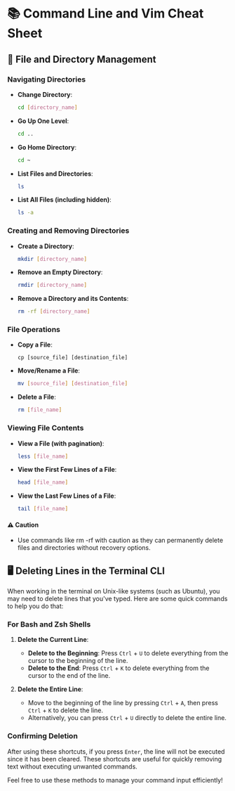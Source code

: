 # 📚 Command Line and Vim Cheat Sheet

## 📂 File and Directory Management

### Navigating Directories
- **Change Directory**: 
  ```bash
  cd [directory_name]
  ```
- **Go Up One Level**:
  ```bash
  cd ..
  ```
- **Go Home Directory**:
  ```bash
  cd ~
  ```
- **List Files and Directories**:
  ```bash
  ls
  ```
- **List All Files (including hidden)**:
  ```bash
  ls -a
  ```
### Creating and Removing Directories
- **Create a Directory**:

  ```bash
  mkdir [directory_name]
  ```
- **Remove an Empty Directory**:
  ```bash
  rmdir [directory_name]
  ```
- **Remove a Directory and its Contents**:
  ```bash
  rm -rf [directory_name]
  ```
### File Operations
- **Copy a File**:

  ```shell
  cp [source_file] [destination_file]
  ```

- **Move/Rename a File**:

  ```bash
  mv [source_file] [destination_file]
  ```

- **Delete a File**:
  ```bash
  rm [file_name]
  ```
### Viewing File Contents
- **View a File (with pagination)**:
  ```bash
  less [file_name]
  ```
- **View the First Few Lines of a File**:
  ```bash
  head [file_name]
  ```
- **View the Last Few Lines of a File**:
  ```bash
  tail [file_name]
  ```
<!-- Searching for Text
Search for a String in Files:
bash
Copy code
grep [string] [file_name]
🔧 Common Terminal Shortcuts
Text Manipulation
Delete to the Beginning of the Line:
Press Ctrl + U
Delete to the End of the Line:
Press Ctrl + K
Delete Entire Line:
Press Ctrl + A, then Ctrl + K
Process Management
View Running Processes:
bash
Copy code
ps aux
Kill a Process:
bash
Copy code
kill [PID] -->

#### ⚠️ Caution
- Use commands like rm -rf with caution as they can permanently delete files and directories without recovery options.


## 🖥️ Deleting Lines in the Terminal CLI

When working in the terminal on Unix-like systems (such as Ubuntu), you may need to delete lines that you've typed. Here are some quick commands to help you do that:

### For Bash and Zsh Shells

1. **Delete the Current Line**:
   - **Delete to the Beginning**: Press `Ctrl` + `U` to delete everything from the cursor to the beginning of the line.
   - **Delete to the End**: Press `Ctrl` + `K` to delete everything from the cursor to the end of the line.

2. **Delete the Entire Line**:
   - Move to the beginning of the line by pressing `Ctrl` + `A`, then press `Ctrl` + `K` to delete the line.
   - Alternatively, you can press `Ctrl` + `U` directly to delete the entire line.

### Confirming Deletion

After using these shortcuts, if you press `Enter`, the line will not be executed since it has been cleared. These shortcuts are useful for quickly removing text without executing unwanted commands.

Feel free to use these methods to manage your command input efficiently!
